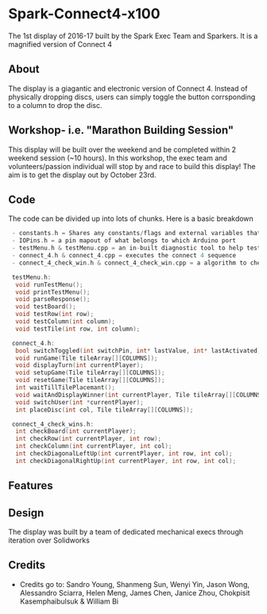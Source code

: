 # Spark-Connect4-x100
The 1st display of 2016-17 built by the Spark Exec Team and Sparkers. It is a magnified version of Connect 4

## About
The display is a giagantic and electronic version of Connect 4. Instead of physically dropping discs, users can simply toggle the button corrsponding to a column to drop the disc.

## Workshop- i.e. "Marathon Building Session"
This display will be built over the weekend and be completed within 2 weekend session (~10 hours). In this workshop, the exec team and volunteers/passion individual will stop by and race to build this display! The aim is to get the display out by October 23rd.   

## Code
The code can be divided up into lots of chunks. Here is a basic breakdown
```c
 - constants.h = Shares any constants/flags and external variables that will need to be shared across the entire code
 - IOPins.h = a pin mapout of what belongs to which Arduino port
 - testMenu.h & testMenu.cpp = an in-built diagnostic tool to help test the circuit 
 - connect_4.h & connect_4.cpp = executes the connect 4 sequence
 - connect_4_check_win.h & connect_4_check_win.cpp = a algorithm to check if a player has won  

```

```c
 testMenu.h:
  void runTestMenu();
  void printTestMenu();
  void parseResponse();
  void testBoard();
  void testRow(int row);
  void testColumn(int column);
  void testTile(int row, int column);
```
```c
 connect_4.h:
  bool switchToggled(int switchPin, int* lastValue, int* lastActivated);
  void runGame(Tile tileArray[][COLUMNS]);
  void displayTurn(int currentPlayer);
  void setupGame(Tile tileArray[][COLUMNS]);
  void resetGame(Tile tileArray[][COLUMNS]);
  int waitTillTilePlacemant();
  void waitAndDisplayWinner(int currentPlayer, Tile tileArray[][COLUMNS]);
  void switchUser(int *currentPlayer);
  int placeDisc(int col, Tile tileArray[][COLUMNS]);
```
```c
 connect_4_check_wins.h:
  int checkBoard(int currentPlayer);
  int checkRow(int currentPlayer, int row);
  int checkColumn(int currentPlayer, int col);
  int checkDiagonalLeftUp(int currentPlayer, int row, int col);
  int checkDiagonalRightUp(int currentPlayer, int row, int col);
```

## Features

## Design
The display was built by a team of dedicated mechanical execs through iteration over Solidworks

## Credits
 - Credits go to: Sandro Young, Shanmeng Sun, Wenyi Yin, Jason Wong, Alessandro Sciarra, Helen Meng, James Chen, Janice Zhou, Chokpisit Kasemphaibulsuk & William Bi 
